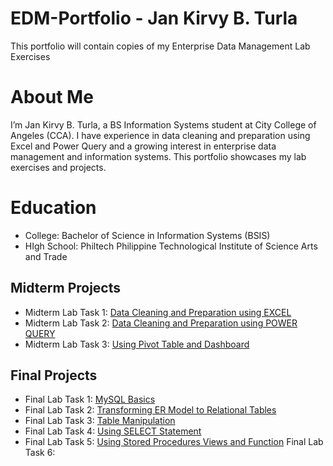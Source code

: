 # EDM-Portfolio - Jan Kirvy B. Turla
This portfolio will contain copies of my Enterprise Data Management Lab Exercises
# About Me
I’m Jan Kirvy B. Turla, a BS Information Systems student at City College of Angeles (CCA). I have experience in data cleaning and preparation using Excel and Power Query and a growing interest in enterprise data management and information systems. This portfolio showcases my lab exercises and projects.
# Education
- College: Bachelor of Science in Information Systems (BSIS)
- HIgh School: Philtech Philippine Technological Institute of Science Arts and Trade

## Midterm  Projects
- Midterm Lab Task 1: [Data Cleaning and Preparation using EXCEL](https://github.com/jankirvy02/jankirvy02/blob/8107b95543485569b9f3aa00bf82754a8553eca4/Midterm%20Lab%20Task%201.md/Task1.md)
- Midterm Lab Task 2: [Data Cleaning and Preparation using POWER QUERY](https://arshpatchak.github.io/testCodes/)
- Midterm Lab Task 3: [Using Pivot Table and Dashboard](https://github.com/jankirvy02/jankirvy02/blob/main/Midterm%20Task%20Lab%203/task3.md)

## Final  Projects
- Final Lab Task 1: [MySQL Basics](https://github.com/jankirvy02/jankirvy02/blob/main/Final%20Lab%20Task%201/final1.md)
- Final Lab Task 2: [Transforming ER Model to Relational Tables](https://github.com/jankirvy02/jankirvy02/blob/main/Final%20Lab%20Task%202/final2.md)
- Final Lab Task 3: [Table Manipulation](https://github.com/jankirvy02/jankirvy02/blob/main/Final%20Lab%20Task%203/final3.md)
- Final Lab Task 4: [Using SELECT Statement](https://github.com/jankirvy02/jankirvy02/blob/main/Final%20Lab%20Task%204.md/finaltask4.md)
- Final Lab Task 5: [Using Stored Procedures Views and Function](https://github.com/jankirvy02/jankirvy02/blob/main/Final%20Task%205/Final5.md)
Final Lab Task 6: 
